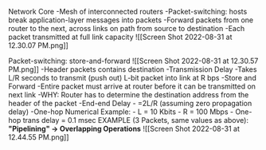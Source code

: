 Network Core
	-Mesh of interconnected routers
	-Packet-switching: hosts break application-layer messages into packets
		-Forward packets from one router to the next, across links on path from source to destination
		-Each packet transmitted at full link capacity
	![[Screen Shot 2022-08-31 at 12.30.07 PM.png]]

Packet-switching: store-and-forward
	![[Screen Shot 2022-08-31 at 12.30.57 PM.png]]
	-Header packets contains destination
	-Transmission Delay
		-Takes L/R seconds to transmit (push out) L-bit packet into link at R bps
	-Store and Forward
		-Entire packet must arrive at router before it can be transmitted on next link
			-WHY: Router has to determine the destination address from the header of the packet
	-End-end Delay
		- =2L/R (assuming zero propagation delay)
	-One-hop Numerical Example:
		- L = 10 Kbits
		- R = 100 Mbps
		- One-hop trans delay = 0.1 msec
	EXAMPLE (3 Packets, same values as above): 
		**"Pipelining"	-> Overlapping Operations**
	![[Screen Shot 2022-08-31 at 12.44.55 PM.png]]